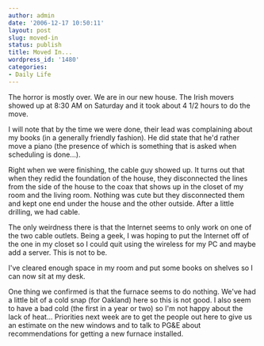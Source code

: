 ```yaml
---
author: admin
date: '2006-12-17 10:50:11'
layout: post
slug: moved-in
status: publish
title: Moved In...
wordpress_id: '1480'
categories:
- Daily Life
---
```

The horror is mostly over. We are in our new house. The Irish movers showed up at 8:30 AM on Saturday and it took about 4 1/2 hours to do the move.

I will note that by the time we were done, their lead was complaining about my books (in a generally friendly fashion). He did state that he'd rather move a piano (the presence of which is something that is asked when scheduling is done...).

Right when we were finishing, the cable guy showed up. It turns out that when they redid the foundation of the house, they disconnected the lines from the side of the house to the coax that shows up in the closet of my room and the living room. Nothing was cute but they disconnected them and kept one end under the house and the other outside. After a little drilling, we had cable.

The only weirdness there is that the Internet seems to only work on one of the two cable outlets. Being a geek, I was hoping to put the Internet off of the one in my closet so I could quit using the wireless for my PC and maybe add a server. This is not to be.

I've cleared enough space in my room and put some books on shelves so I can now sit at my desk.

One thing we confirmed is that the furnace seems to do nothing. We've had a little bit of a cold snap (for Oakland) here so this is not good. I also seem to have a bad cold (the first in a year or two) so I'm not happy about the lack of heat...
Priorities next week are to get the people out here to give us an estimate on the new windows and to talk to PG&E about recommendations for getting a new furnace installed.
